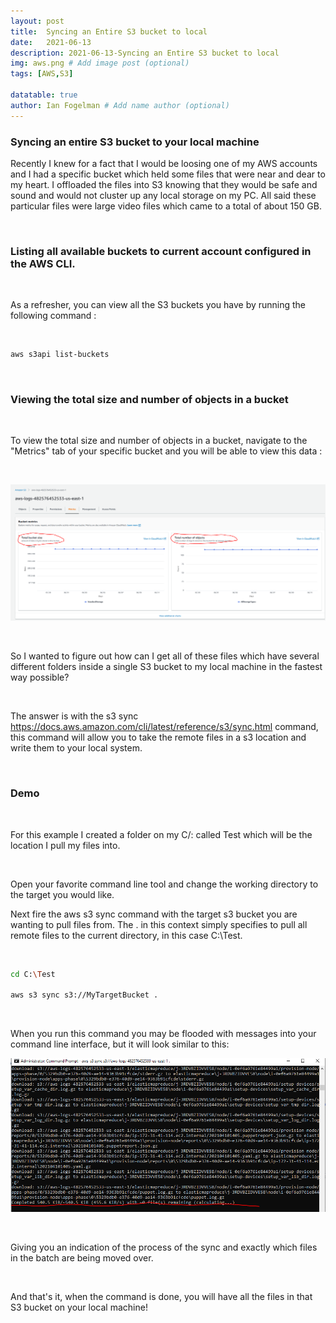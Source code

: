 ```yaml
---
layout: post
title:  Syncing an Entire S3 bucket to local
date:   2021-06-13
description: 2021-06-13-Syncing an Entire S3 bucket to local
img: aws.png # Add image post (optional)
tags: [AWS,S3]

datatable: true
author: Ian Fogelman # Add name author (optional)
---
```


<meta property="og:title" content="Syncing an Entire S3 bucket to local">
<meta property="og:description" content="A blog by Ian Fogelman.">
<meta property="og:image" content="https://repository-images.githubusercontent.com/190807493/a3610e80-bed1-11e9-87ac-2a4f0aa3b2ee">
<meta property="og:url" content="https://repository-images.githubusercontent.com/190807493/a3610e80-bed1-11e9-87ac-2a4f0aa3b2ee">

<h3>Syncing an entire S3 bucket to your local machine</h3>

Recently I knew for a fact that I would be loosing one of my AWS accounts and I had a specific bucket which held some files that were near and dear to my heart. I offloaded the files into S3 knowing that they would be safe and sound and would not cluster up any local storage on my PC. All said these particular files were large video files which came to a total of about 150 GB. 





<br>



<h3>Listing all available buckets to current account configured in the AWS CLI.</h3>

<br>

As a refresher, you can view all the S3 buckets you have by running the following command :



<br>

```bash
aws s3api list-buckets
```



<br>



<h3>Viewing the total size and number of objects in a bucket</h3>

<br>



To view the total size and number of objects in a bucket, navigate to the "Metrics" tab of your specific bucket and you will be able to view this data :

<br>



![Model Results](\assets\img\S3_Metrics.PNG)





<br>

So I wanted to figure out how can I get all of these files which have several different folders inside a single S3 bucket to my local machine in the fastest way possible? 

<br> 

The answer is with the s3 sync https://docs.aws.amazon.com/cli/latest/reference/s3/sync.html command, this command will allow you to take the remote files in a s3 location and write them to your local system.

<br>



<h3>Demo</h3>

<br>



For this example I created a folder on my C/: called Test which will be the location I pull my files into.

<br>

Open your favorite command line tool and change the working directory to the target you would like.

Next fire the aws s3 sync command with the target s3 bucket you are wanting to pull files from. The . in this context simply specifies to pull all remote files to the current directory, in this case C:\Test.



<br>

```bash
cd C:\Test

aws s3 sync s3://MyTargetBucket .
```



<br>

When you run this command you may be flooded with messages into your command line interface, but it will look similar to this:



![Model Results](\assets\img\AWS_S3_Sync_EX.PNG)

<br>

Giving you an indication of the process of the sync and exactly which files in the batch are being moved over.



<br>



And that's it, when the command is done, you will have all the files in that S3 bucket on your local machine!



